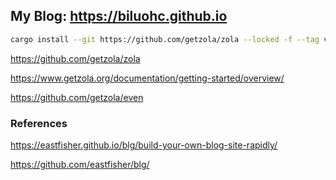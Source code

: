 ## My Blog:  https://biluohc.github.io

```sh
cargo install --git https://github.com/getzola/zola --locked -f --tag v0.15.3
```

https://github.com/getzola/zola

https://www.getzola.org/documentation/getting-started/overview/

https://github.com/getzola/even

### References
https://eastfisher.github.io/blg/build-your-own-blog-site-rapidly/

https://github.com/eastfisher/blg/

